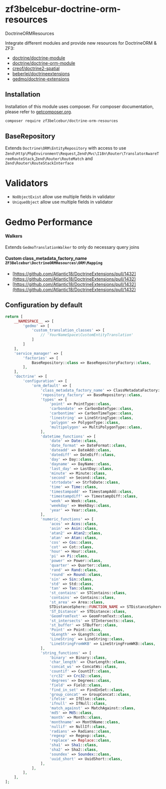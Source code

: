 # zf3belcebur-doctrine-orm-resources
DoctrineORMResources

Integrate different modules and provide new resources for DoctrineORM & ZF3:
- [doctrine/doctrine-module](https://packagist.org/packages/doctrine/doctrine-module)
- [doctrine/doctrine-orm-module](https://packagist.org/packages/doctrine/doctrine-orm-module)
- [creof/doctrine2-spatial](https://packagist.org/packages/creof/doctrine2-spatial)
- [beberlei/doctrineextensions](https://packagist.org/packages/beberlei/doctrineextensions)
- [gedmo/doctrine-extensions](https://packagist.org/packages/gedmo/doctrine-extensions)


## Installation

Installation of this module uses composer. For composer documentation, please refer to
[getcomposer.org](http://getcomposer.org/).

```sh
composer require zf3belcebur/doctrine-orm-resources
```

## BaseRepository

Extends `Doctrine\ORM\EntityRepository` with access to use `Zend\Http\PhpEnvironment\Request`,`Zend\Mvc\I18n\Router\TranslatorAwareTreeRouteStack`,`Zend\Router\RouteMatch` and `Zend\Router\RouteStackInterface`


# Validators

- `NoObjectExist` allow use multiple fields in validator
- `UniqueObject` allow use multiple fields in validator


# Gedmo Performance

#### Walkers
Extends `GedmoTranslationWalker` to only do necessary query joins 

#### Custom class_metadata_factory_name `ZF3Belcebur\DoctrineORMResources\ORM\Mapping`
- [https://github.com/Atlantic18/DoctrineExtensions/pull/1432](https://github.com/Atlantic18/DoctrineExtensions/pull/1432) 
- [https://github.com/Atlantic18/DoctrineExtensions/pull/1432](https://github.com/Atlantic18/DoctrineExtensions/pull/1432) 



## Configuration by default

```php
return [
    __NAMESPACE__ => [
        'gedmo' => [
            'custom_translation_classes' => [
                // 'YourNameSpace\CustomEntityTranslation'
            ]
        ]
    ],
    'service_manager' => [
        'factories' => [
            BaseRepository::class => BaseRepositoryFactory::class,
        ],
    ],
    'doctrine' => [
        'configuration' => [
            'orm_default' => [
                'class_metadata_factory_name' => ClassMetadataFactory::class,
                'repository_factory' => BaseRepository::class,
                'types' => [
                    'point' => PointType::class,
                    'carbondate' => CarbonDateType::class,
                    'carbontime' => CarbonTimeType::class,
                    'linestring' => LineStringType::class,
                    'polygon' => PolygonType::class,
                    'multipolygon' => MultiPolygonType::class,
                ],
                'datetime_functions' => [
                    'date' => Date::class,
                    'date_format' => DateFormat::class,
                    'dateadd' => DateAdd::class,
                    'datediff' => DateDiff::class,
                    'day' => Day::class,
                    'dayname' => DayName::class,
                    'last_day' => LastDay::class,
                    'minute' => Minute::class,
                    'second' => Second::class,
                    'strtodate' => StrToDate::class,
                    'time' => Time::class,
                    'timestampadd' => TimestampAdd::class,
                    'timestampdiff' => TimestampDiff::class,
                    'week' => Week::class,
                    'weekday' => WeekDay::class,
                    'year' => Year::class,
                ],
                'numeric_functions' => [
                    'acos' => Acos::class,
                    'asin' => Asin::class,
                    'atan2' => Atan2::class,
                    'atan' => Atan::class,
                    'cos' => Cos::class,
                    'cot' => Cot::class,
                    'hour' => Hour::class,
                    'pi' => Pi::class,
                    'power' => Power::class,
                    'quarter' => Quarter::class,
                    'rand' => Rand::class,
                    'round' => Round::class,
                    'sin' => Sin::class,
                    'std' => Std::class,
                    'tan' => Tan::class,
                    'st_contains' => STContains::class,
                    'contains' => Contains::class,
                    'st_area' => Area::class,
                    STDistanceSphere::FUNCTION_NAME => STDistanceSphere::class,
                    'ST_Distance' => STDistance::class,
                    'GeomFromText' => GeomFromText::class,
                    'st_intersects' => STIntersects::class,
                    'st_buffer' => STBuffer::class,
                    'Point' => Point::class,
                    'GLength' => GLength::class,
                    'LineString' => LineString::class,
                    'LineStringFromWKB' => LineStringFromWKB::class,
                ],
                'string_functions' => [
                    'binary' => Binary::class,
                    'char_length' => CharLength::class,
                    'concat_ws' => ConcatWs::class,
                    'countif' => CountIf::class,
                    'crc32' => Crc32::class,
                    'degrees' => Degrees::class,
                    'field' => Field::class,
                    'find_in_set' => FindInSet::class,
                    'group_concat' => GroupConcat::class,
                    'ifelse' => IfElse::class,
                    'ifnull' => IfNull::class,
                    'match_against' => MatchAgainst::class,
                    'md5' => Md5::class,
                    'month' => Month::class,
                    'monthname' => MonthName::class,
                    'nullif' => NullIf::class,
                    'radians' => Radians::class,
                    'regexp' => Regexp::class,
                    'replace' => Replace::class,
                    'sha1' => Sha1::class,
                    'sha2' => Sha2::class,
                    'soundex' => Soundex::class,
                    'uuid_short' => UuidShort::class,
                ],
            ],
        ],
    ],
];
    
```
